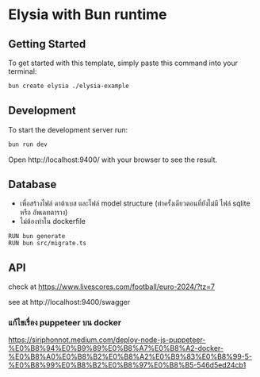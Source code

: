 # Elysia with Bun runtime

## Getting Started
To get started with this template, simply paste this command into your terminal:
```bash
bun create elysia ./elysia-example
```

## Development
To start the development server run:
```bash
bun run dev
```

Open http://localhost:9400/ with your browser to see the result.

## Database
- เพื่อสร้างไฟล์ ดาต้าเบส และไฟล์ model structure (ทำครั้งเดียวตอนที่ยังไม่มี ไฟล์ sqlite หรือ อัพเดทตาราง)
- ไม่ต้องทำใน dockerfile

```
RUN bun generate
RUN bun src/migrate.ts
```

## API

check at https://www.livescores.com/football/euro-2024/?tz=7

see at http://localhost:9400/swagger


### แก้ไขเรื่อง puppeteer บน docker
https://siriphonnot.medium.com/deploy-node-js-puppeteer-%E0%B8%94%E0%B9%89%E0%B8%A7%E0%B8%A2-docker-%E0%B8%A0%E0%B8%B2%E0%B8%A2%E0%B9%83%E0%B8%99-5-%E0%B8%99%E0%B8%B2%E0%B8%97%E0%B8%B5-546d5ed24cb1